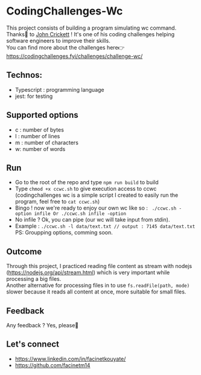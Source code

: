 # CodingChallenges-Wc
This project consists of building a program simulating wc command.<br/>
Thanks🙏 to <a href="https://www.linkedin.com/in/johncrickett/">John Crickett</a> ! It's one of his coding challenges helping software engineers to improve their skills.</br>
You can find more about the challenges here👉 <a href="https://codingchallenges.fyi/challenges/challenge-wc">https://codingchallenges.fyi/challenges/challenge-wc/</a>

## Technos:
- Typescript : programming language
- jest: for testing

## Supported options
  - c : number of bytes
  - l : number of lines
  - m : number of characters
  - w: number of words

## Run
- Go to the root of the repo and type ``` npm run build ``` to build
- Type ``` chmod +x ccwc.sh ``` to give execution access to ccwc (codingchallenges wc is a simple script I created to easily run the program, feel free to ```cat ccwc.sh```)
- Bingo ! now we're ready to enjoy our own wc like so : ``` ./ccwc.sh -option infile Or ./ccwc.sh infile -option```
- No infile ? Ok, you can pipe (our wc will take input from stdin).
- Example : ```./ccwc.sh -l data/text.txt // output : 7145 data/text.txt ```
  PS: Groupping options, comming soon.
  
## Outcome
Through this project, I practiced reading file content as stream with nodejs (https://nodejs.org/api/stream.html) which is very important while processing a big files.<br/>
Another alternative for processing files in to use ``` fs.readFile(path, mode) ``` slower because it reads all content at once, more suitable for small files.

## Feedback
Any feedback ? Yes, please🙂 

## Let's connect
- https://www.linkedin.com/in/facinetkouyate/
- https://github.com/facinetm14
